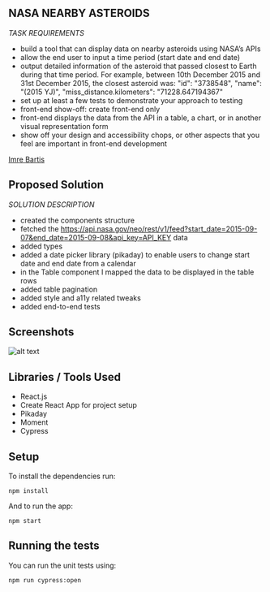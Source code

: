 ## NASA NEARBY ASTEROIDS

*TASK REQUIREMENTS*
- build a tool that can display data on nearby asteroids using NASA’s
APIs
- allow the end user to input a time period (start date and end date)
- output detailed information of the asteroid that passed closest to Earth during that time
period. For example, between 10th December 2015 and 31st December 2015, the closest
asteroid was: "id": "3738548", "name": "(2015 YJ)", "miss_distance.kilometers": "71228.647194367"
- set up at least a few tests to demonstrate your approach to testing
- front-end show-off: create front-end only
- front-end displays the data from the API in a
table, a chart, or in another visual representation form
- show off your design and accessibility
chops, or other aspects that you feel are important in front-end development

[Imre Bartis](mailto:imbartis@gmail.com)

## Proposed Solution

*SOLUTION DESCRIPTION*
- created the components structure
- fetched the https://api.nasa.gov/neo/rest/v1/feed?start_date=2015-09-07&end_date=2015-09-08&api_key=API_KEY data
- added types
- added a date picker library (pikaday) to enable users to change start date and end date from a calendar
- in the Table component I mapped the data to be displayed in the table rows
- added table pagination
- added style and a11y related tweaks
- added end-to-end tests

## Screenshots

![alt text](assets/app_screen.png)

## Libraries / Tools Used

- React.js
- Create React App for project setup
- Pikaday
- Moment
- Cypress

## Setup

To install the dependencies run:

`npm install`

And to run the app:

`npm start`

## Running the tests

You can run the unit tests using:

`npm run cypress:open`

